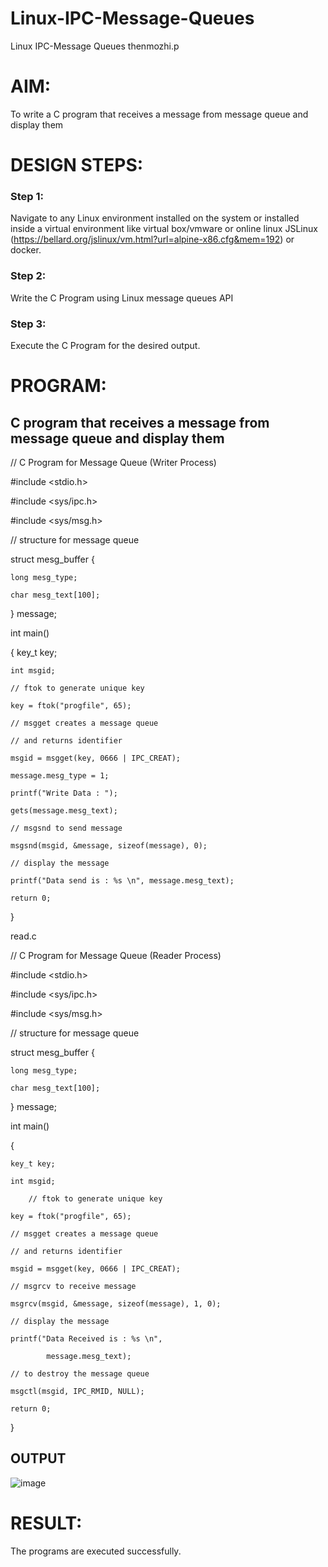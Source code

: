 # Linux-IPC-Message-Queues
Linux IPC-Message Queues
thenmozhi.p
# AIM:
To write a C program that receives a message from message queue and display them

# DESIGN STEPS:

### Step 1:

Navigate to any Linux environment installed on the system or installed inside a virtual environment like virtual box/vmware or online linux JSLinux (https://bellard.org/jslinux/vm.html?url=alpine-x86.cfg&mem=192) or docker.

### Step 2:

Write the C Program using Linux message queues API 

### Step 3:

Execute the C Program for the desired output. 

# PROGRAM:

## C program that receives a message from message queue and display them

// C Program for Message Queue (Writer Process) 

#include <stdio.h> 

#include <sys/ipc.h> 

#include <sys/msg.h> 

// structure for message queue 

struct mesg_buffer { 

	long mesg_type; 
 
	char mesg_text[100]; 
 
} message; 

int main() 

{ 	key_t key; 

	int msgid;
 
    // ftok to generate unique key 
    
	key = ftok("progfile", 65); 
 
	// msgget creates a message queue 
 
	// and returns identifier 
 
	msgid = msgget(key, 0666 | IPC_CREAT); 
 
	message.mesg_type = 1; 
 
	printf("Write Data : "); 
 
	gets(message.mesg_text); 
 
	// msgsnd to send message 
 
	msgsnd(msgid, &message, sizeof(message), 0); 
 
	// display the message 
 
	printf("Data send is : %s \n", message.mesg_text); 
 
	return 0; 
 
}

 read.c 

 // C Program for Message Queue (Reader Process)
 
#include <stdio.h>

#include <sys/ipc.h>

#include <sys/msg.h>

// structure for message queue

struct mesg_buffer {

	long mesg_type;
 
	char mesg_text[100];
 
} message;

int main()

{

	key_t key;
 
	int msgid;
 
    	// ftok to generate unique key
     
	key = ftok("progfile", 65);
 
	// msgget creates a message queue
 
	// and returns identifier
 
	msgid = msgget(key, 0666 | IPC_CREAT);
 
	// msgrcv to receive message
 
	msgrcv(msgid, &message, sizeof(message), 1, 0);
 
	// display the message
 
	printf("Data Received is : %s \n",
 
			message.mesg_text);

	// to destroy the message queue
 
	msgctl(msgid, IPC_RMID, NULL);
 
	return 0;
 
}

## OUTPUT


![image](https://github.com/mounika2005/Linux-IPC-Message-Queues/assets/145633112/2c9ee9ac-4fed-4bdc-b69d-a2caeb2f4bd3)



# RESULT:
The programs are executed successfully.
